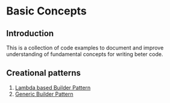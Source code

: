 # Basic Concepts

## Introduction
This is a collection of code examples to document and improve understanding of fundamental concepts for writing beter code.

## Creational patterns

1. [Lambda based Builder Pattern](patterns/creational/lambda-builder/README.md)
2. [Generic Builder Pattern](patterns/creational/generic-builder/README.md)

